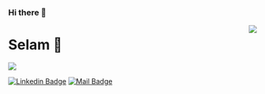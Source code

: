 ### Hi there 👋

<img align='right' src="https://github-readme-stats.vercel.app/api?username=alibalbars&show_icons=true">

<h1>Selam 👋</h1>

![](https://komarev.com/ghpvc/?username=alibalbars)

[![Linkedin Badge](https://img.shields.io/badge/linkedin-%230077B5.svg?&style=for-the-badge&logo=linkedin&logoColor=white)](https://www.linkedin.com/in/ali-balbars-910192166/)
[![Mail Badge](https://img.shields.io/badge/alibalbars@gmail.com-c14438?style=for-the-badge&logo=Gmail&logoColor=white&link=mailto:alibalbars@gmail.com)](mailto:alibalbars@gmail.com)

<br>

<!--
**alibalbars/alibalbars** is a ✨ _special_ ✨ repository because its `README.md` (this file) appears on your GitHub profile.

Here are some ideas to get you started:

- 🔭 I’m currently working on ...
- 🌱 I’m currently learning ...
- 👯 I’m looking to collaborate on ...
- 🤔 I’m looking for help with ...
- 💬 Ask me about ...
- 📫 How to reach me: ...
- 😄 Pronouns: ...
- ⚡ Fun fact: ...
-->
